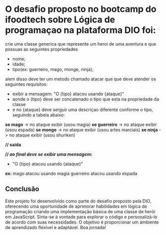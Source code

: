 # O desafio proposto no bootcamp do ifoodtech sobre Lógica de programaçao na plataforma DIO foi:

crie uma classe generica que represente um heroi de uma aventura e que possuas as seguintes propriedades

- nome;
- idade;
- tipo(ex: guerreiro, mago, monge, ninja);

alem disso deve ter um metodo chamado atacar que que deve atender os seguintes requisitos:
- exibir a mensagem: "O {tipo} atacou usando {ataque}"
- aonde o {tipo} deve ser concatenado o tipo que esta na propriedade da classe
- e no {ataque} deve serguir uma descriçao diferente conforme o tipo, seguindo a tabela abaixo:

**se mago** -> no ataque exibir (usou magia)
**se guerreiro** -> no ataque exibir (usou espada)
**se monge** -> no ataque exibir (usou artes marciais)
**se ninja** -> no ataque exibir (usou shuriken)

**// saida**

**// _ao final deve se exibir uma mensagem_:**

- "O {tipo} atacou usando {ataque}"

**ex:** mago atacou usando magia
guerreiro atacou usando espada

## Conclusão
Este projeto foi desenvolvido como parte do desafio proposto pela DIO, oferecendo uma oportunidade de aprimorar habilidades em lógica de programação criando uma implementação básica de uma classe de herói em JavaScript. Sinta-se à vontade para explorar o código e personalizá-lo de acordo com suas necessidades. O objetivo é proporcionar um ambiente de aprendizado flexível e adaptável. Boa jornada!
